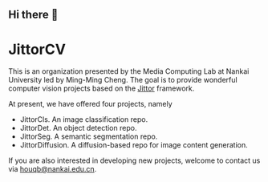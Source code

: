 ## Hi there 👋

<!--

**Here are some ideas to get you started:**

🙋‍♀️ A short introduction - what is your organization all about?
🌈 Contribution guidelines - how can the community get involved?
👩‍💻 Useful resources - where can the community find your docs? Is there anything else the community should know?
🍿 Fun facts - what does your team eat for breakfast?
🧙 Remember, you can do mighty things with the power of [Markdown](https://docs.github.com/github/writing-on-github/getting-started-with-writing-and-formatting-on-github/basic-writing-and-formatting-syntax)
-->


# JittorCV

This is an organization presented by the Media Computing Lab at Nankai University led by Ming-Ming Cheng. The goal is to provide wonderful computer vision projects based on the [Jittor](https://cg.cs.tsinghua.edu.cn/jittor/) framework.

At present, we have offered four projects, namely

- JittorCls. An image classification repo.
- JittorDet. An object detection repo.
- JittorSeg. A semantic segmentation repo.
- JittorDiffusion. A diffusion-based repo for image content generation.

If you are also interested in developing new projects, welcome to contact us via houqb@nankai.edu.cn.

